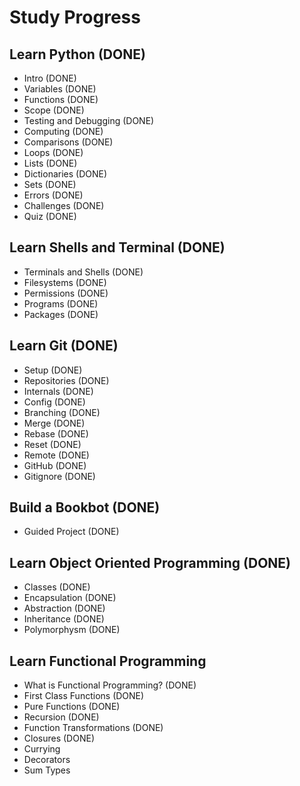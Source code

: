 # Study Progress

## Learn Python (DONE)

- Intro (DONE)
- Variables (DONE)
- Functions (DONE)
- Scope (DONE)
- Testing and Debugging (DONE)
- Computing (DONE)
- Comparisons (DONE)
- Loops (DONE)
- Lists (DONE)
- Dictionaries (DONE)
- Sets (DONE)
- Errors (DONE)
- Challenges (DONE)
- Quiz (DONE)

## Learn Shells and Terminal (DONE)

- Terminals and Shells (DONE)
- Filesystems (DONE)
- Permissions (DONE)
- Programs (DONE)
- Packages (DONE)

## Learn Git (DONE)

- Setup (DONE)
- Repositories (DONE)
- Internals (DONE)
- Config (DONE)
- Branching (DONE)
- Merge (DONE)
- Rebase (DONE)
- Reset (DONE)
- Remote (DONE)
- GitHub (DONE)
- Gitignore (DONE)

## Build a Bookbot (DONE)

- Guided Project (DONE)

## Learn Object Oriented Programming (DONE)

- Classes (DONE)
- Encapsulation (DONE)
- Abstraction (DONE)
- Inheritance (DONE)
- Polymorphysm (DONE)

## Learn Functional Programming

- What is Functional Programming? (DONE)
- First Class Functions (DONE)
- Pure Functions (DONE)
- Recursion (DONE)
- Function Transformations (DONE)
- Closures (DONE)
- Currying
- Decorators
- Sum Types





